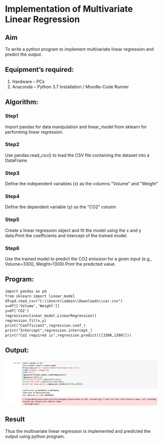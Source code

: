 # Implementation of Multivariate Linear Regression
## Aim
To write a python program to implement multivariate linear regression and predict the output.
## Equipment’s required:
1.	Hardware – PCs
2.	Anaconda – Python 3.7 Installation / Moodle-Code Runner
## Algorithm:
### Step1
Import  pandas for data manipulation and linear_model from sklearn for
performing linear regression.

### Step2
Use pandas.read_csv() to load the CSV file containing the dataset into a DataFrame

### Step3
Define the independent variables (x) as the columns "Volume" and "Weight"


### Step4
Define the dependent variable (y) as the "CO2" column

### Step5
Create a linear regression object and fit the model using the x and y data.Print the
coefficients and intercept of the trained model.
### Step6
Use the trained model to predict the CO2 emission for a given input (e.g., Volume=3300,
Weight=1300).Print the predicted value.


## Program:
```
import pandas as pd
from sklearn import linear_model
df=pd.read_csv("C:\\Users\\admin\\Downloads\\car.csv")
x=df[['Volume','Weight']]
y=df['CO2']
regression=linear_model.LinearRegression()
regression.fit(x,y)
print("Coefficient",regression.coef_)
print("Intercept",regression.intercept_)
print("Co2 required is",regression.predict([[3300,1300]]))
```
## Output:
![alt text](<Screenshot 2024-12-23 092027.png>)
## Result
Thus the multivariate linear regression is implemented and predicted the output using python program.